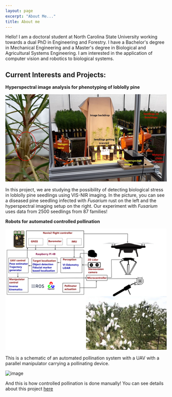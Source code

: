 ```yaml
---
layout: page
excerpt: "About Me..."
title: About me
---
```


Hello! I am a doctoral student at North Carolina State University working towards a dual PhD in Engineering and Forestry. I have a Bachelor's degree in Mechanical Engineering and a Master's degree in Biological and Agricultural Systems Engineering. I am interested in the application of computer vision and robotics to biological systems. 

## Current Interests and Projects:

__Hyperspectral image analysis for phenotyping of loblolly pine__    

![image](/images/data_acquisition.png)    

In this project, we are studying the possibility of detecting biological stress in loblolly pine seedlings using VIS-NIR imaging. In the picture, you can see a diseased pine seedling infected with *Fusarium* rust on the left and the hyperspectral imaging setup on the right. Our experiment with *Fusarium* uses data from 2500 seedlings from 87 families!

__Robots for automated controlled pollination__      

![image](/images/poster_schematic4.png)       

This is a schematic of an automated pollination system with a UAV with a parallel manipulator carrying a pollinating device.

![image](/images/manual_pollination.png)  

And this is how controlled pollination is done manually! You can see details about this project [here](/_posts/2020-11-20-poster1.md)


